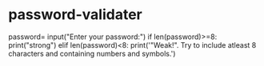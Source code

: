 # password-validater
password= input("Enter your password:")
if len(password)>=8:
    print("strong")
elif len(password)<8:
        print('"Weak!". Try to include atleast 8 characters and containing numbers and symbols.')
